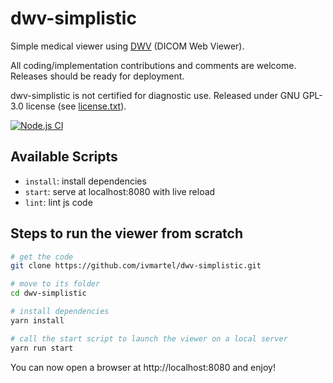 # dwv-simplistic

Simple medical viewer using [DWV](https://github.com/ivmartel/dwv) (DICOM Web Viewer).

All coding/implementation contributions and comments are welcome. Releases should be ready for deployment.

dwv-simplistic is not certified for diagnostic use. Released under GNU GPL-3.0 license (see [license.txt](license.txt)).

[![Node.js CI](https://github.com/ivmartel/dwv-simplistic/actions/workflows/nodejs-ci.yml/badge.svg)](https://github.com/ivmartel/dwv-simplistic/actions/workflows/nodejs-ci.yml)

## Available Scripts

 - `install`: install dependencies
 - `start`: serve at localhost:8080 with live reload
 - `lint`: lint js code

## Steps to run the viewer from scratch

```sh
# get the code
git clone https://github.com/ivmartel/dwv-simplistic.git

# move to its folder
cd dwv-simplistic

# install dependencies
yarn install

# call the start script to launch the viewer on a local server
yarn run start
```

You can now open a browser at http://localhost:8080 and enjoy!
